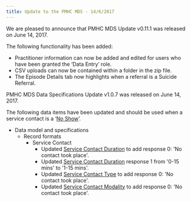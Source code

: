 ```yaml
---
title: Update to the PMHC MDS - 14/6/2017
---
```


<p>We are pleased to announce that PMHC MDS Update v0.11.1 was released on June 14, 2017.</p>
 
<p>The following functionality has been added:</p>
<ul>
  <li>Practitioner information can now be added and edited for users who have been granted the ‘Data Entry’ role.</li>
  <li>CSV uploads can now be contained within a folder in the zip file.</li>
  <li>The Episode Details tab now highlights when a referral is a Suicide Referral.</li>
</ul>
 
<p>PMHC MDS Data Specifications Update v1.0.7 was released on June 14, 2017.</p>
 
<p>The following data items have been updated and should be used when a service contact is a ‘<a href="https://docs.pmhc-mds.com/data-specification/data-model-and-specifications.html#service-contact-no-show">No Show</a>’.</p>
 
<ul>
  <li>Data model and specifications
  <ul>
    <li>Record formats
    <ul>
      <li>Service Contact
      <ul>
        <li>Updated <a href="https://docs.pmhc-mds.com/data-specification/data-model-and-specifications.html#service-contact-duration">Service Contact Duration</a> to add response 0: 'No contact took place'.</li>
        <li>Updated <a href="https://docs.pmhc-mds.com/data-specification/data-model-and-specifications.html#service-contact-duration">Service Contact Duration</a> response 1 from '0-15 mins' to '1-15 mins'.</li>
        <li>Updated <a href="https://docs.pmhc-mds.com/data-specification/data-model-and-specifications.html#service-contact-type">Service Contact Type</a> to add response 0: 'No contact took place'.</li>
        <li>Updated <a href="https://docs.pmhc-mds.com/data-specification/data-model-and-specifications.html#service-contact-modality">Service Contact Modality</a> to add response 0: 'No contact took place'.</li>
      </ul>
      </li>
    </ul>
    </li>
  </ul>
  </li>
</ul>
